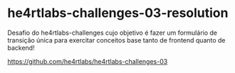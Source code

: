 ﻿# he4rtlabs-challenges-03-resolution

Desafio do he4rtlabs-challenges cujo objetivo é fazer um formulário de transição única para exercitar conceitos base tanto de frontend quanto de backend!

https://github.com/he4rtlabs/he4rtlabs-challenges-03
